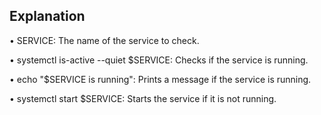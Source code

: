 ## Explanation

• SERVICE: The name of the service to check.

• systemctl is-active --quiet $SERVICE: Checks if the service is running.

• echo "$SERVICE is running": Prints a message if the service is running.

• systemctl start $SERVICE: Starts the service if it is not running.
